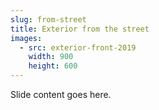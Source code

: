 ```yaml
---
slug: from-street
title: Exterior from the street
images:
  - src: exterior-front-2019
    width: 900
    height: 600
---
```

Slide content goes here.
